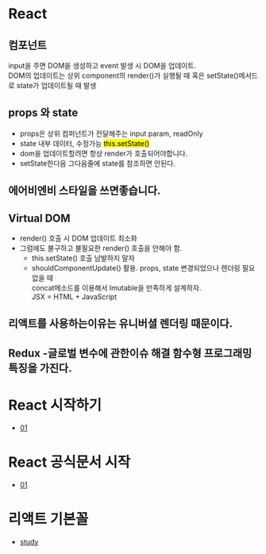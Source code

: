 # React

## 컴포넌트

input을 주면 DOM을 생성하고 event 발생 시 DOM을 업데이트.
<br>
DOM의 업데이트는 상위 component의 render()가 실행될 때 혹은 setState()메서드로 state가 업데이트될 때 발생

## props 와 state

- props은 상위 컴퍼넌트가 전달해주는 input param, readOnly
- state 내부 데이터, 수정가능 <mark>this.setState()</mark>
- dom을 업데이트할려면 항상 render가 호출되어야합니다.
- setState한다음 그다음줄에 state를 참조하면 안된다.

## 에어비엔비 스타일을 쓰면좋습니다.

## Virtual DOM

- render() 호출 시 DOM 업데이트 최소화
- 그럼에도 불구하고 불필요한 render() 호출을 안해야 함.
  - this.setState() 호출 남발하지 말자
  - shouldComponentUpdate() 활용. props, state 변경되었으나 렌더링 필요 없을 때
    <br>
    concat메소드를 이용해서 Imutable을 만족하게 설계하자.
    <br>
    JSX = HTML + JavaScript

## 리액트를 사용하는이유는 유니버셜 렌더링 때문이다.

## Redux -글로벌 변수에 관한이슈 해결 함수형 프로그래밍 특징을 가진다.

# React 시작하기

- [01](./document/start.md)

# React 공식문서 시작

- [01](./document/basig.md)

# 리액트 기본꼴
- [study](./document/study.md)
